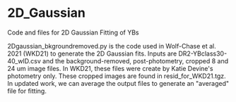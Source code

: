 # 2D_Gaussian
Code and files for 2D Gaussian Fitting of YBs 

2Dgaussian_bkgroundremoved.py is the code used in Wolf-Chase et al. 2021 (WKD21) to generate the 2D Gaussian fits. Inputs are DR2-YBclass30-40_wID.csv and the background-removed, post-photometry, cropped 8 and 24 um image files. In WKD21, these files were create by Katie Devine's photometry only. These cropped images are found in resid_for_WKD21.tgz. In updated work, we can average the output files to generate an "averaged" file for fitting.
